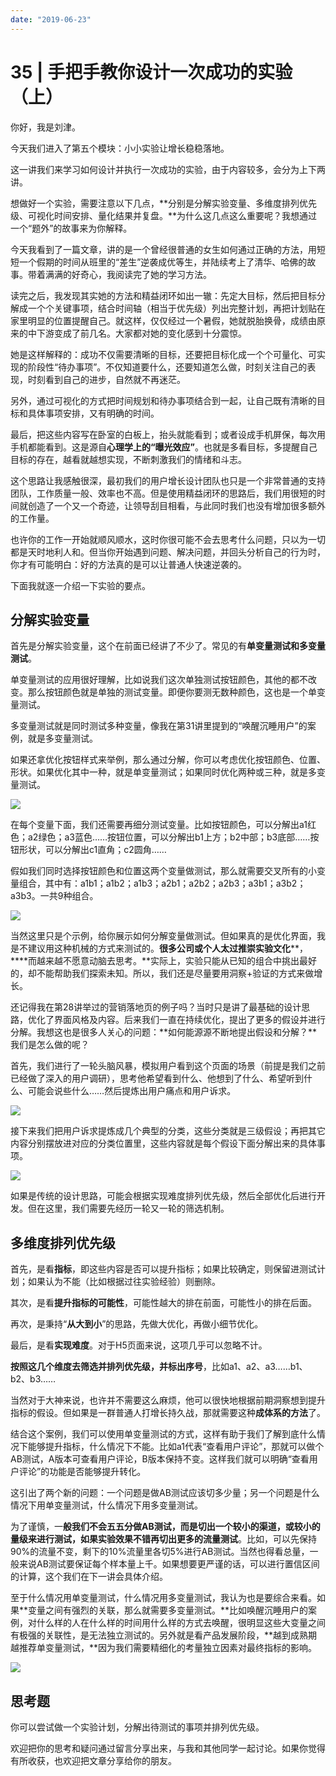 ```yaml
---
date: "2019-06-23"
---  
```

      
# 35 | 手把手教你设计一次成功的实验（上）
你好，我是刘津。

今天我们进入了第五个模块：小小实验让增长稳稳落地。

这一讲我们来学习如何设计并执行一次成功的实验，由于内容较多，会分为上下两讲。

想做好一个实验，需要注意以下几点，**分别是分解实验变量、多维度排列优先级、可视化时间安排、量化结果并复盘。**为什么这几点这么重要呢？我想通过一个“题外”的故事来为你解释。

今天我看到了一篇文章，讲的是一个曾经很普通的女生如何通过正确的方法，用短短一个假期的时间从班里的“差生”逆袭成优等生，并陆续考上了清华、哈佛的故事。带着满满的好奇心，我阅读完了她的学习方法。

读完之后，我发现其实她的方法和精益闭环如出一辙：先定大目标，然后把目标分解成一个个关键事项，结合时间轴（相当于优先级）列出完整计划，再把计划贴在家里明显的位置提醒自己。就这样，仅仅经过一个暑假，她就脱胎换骨，成绩由原来的中下游变成了前几名。大家都对她的变化感到十分震惊。

她是这样解释的：成功不仅需要清晰的目标，还要把目标化成一个个可量化、可实现的阶段性“待办事项”。不仅知道要什么，还要知道怎么做，时刻关注自己的表现，时刻看到自己的进步，自然就不再迷茫。

另外，通过可视化的方式把时间规划和待办事项结合到一起，让自己既有清晰的目标和具体事项安排，又有明确的时间。

<!-- [[[read_end]]] -->

最后，把这些内容写在卧室的白板上，抬头就能看到；或者设成手机屏保，每次用手机都能看到。这是源自**心理学上的“曝光效应”**。也就是多看目标，多提醒自己目标的存在，越看就越想实现，不断刺激我们的情绪和斗志。

这个思路让我感触很深，最初我们的用户增长设计团队也只是一个非常普通的支持团队，工作质量一般、效率也不高。但是使用精益闭环的思路后，我们用很短的时间就创造了一个又一个奇迹，让领导刮目相看，与此同时我们也没有增加很多额外的工作量。

也许你的工作一开始就顺风顺水，这时你很可能不会去思考什么问题，只以为一切都是天时地利人和。但当你开始遇到问题、解决问题，并回头分析自己的行为时，你才有可能明白：好的方法真的是可以让普通人快速逆袭的。

下面我就逐一介绍一下实验的要点。

## 分解实验变量

首先是分解实验变量，这个在前面已经讲了不少了。常见的有**单变量测试和多变量测试**。

单变量测试的应用很好理解，比如说我们这次单独测试按钮颜色，其他的都不改变。那么按钮颜色就是单独的测试变量。即便你要测无数种颜色，这也是一个单变量测试。

多变量测试就是同时测试多种变量，像我在第31讲里提到的“唤醒沉睡用户”的案例，就是多变量测试。

如果还拿优化按钮样式来举例，那么通过分解，你可以考虑优化按钮颜色、位置、形状。如果优化其中一种，就是单变量测试；如果同时优化两种或三种，就是多变量测试。

![](./httpsstatic001geekbangorgresourceimage99de991c93fb87a23949db0fa8a693dc61de.png)

在每个变量下面，我们还需要再细分测试变量。比如按钮颜色，可以分解出a1红色；a2绿色；a3蓝色……按钮位置，可以分解出b1上方；b2中部；b3底部……按钮形状，可以分解出c1直角；c2圆角……

假如我们同时选择按钮颜色和位置这两个变量做测试，那么就需要交叉所有的小变量组合，其中有：a1b1；a1b2；a1b3；a2b1；a2b2；a2b3；a3b1；a3b2；a3b3。一共9种组合。

![](./httpsstatic001geekbangorgresourceimagea4a1a4a87a218bdc3a548fb405a006851ca1.png)

当然这里只是个示例，给你展示如何分解变量做测试。但如果真的是优化界面，我是不建议用这种机械的方式来测试的。**很多公司或个人太过推崇实验文化****，****而越来越不愿意动脑去思考。**实际上，实验只能从已知的组合中挑出最好的，却不能帮助我们探索未知。所以，我们还是尽量要用洞察+验证的方式来做增长。

还记得我在第28讲举过的营销落地页的例子吗？当时只是讲了最基础的设计思路，优化了界面风格及内容。后来我们一直在持续优化，提出了更多的假设并进行分解。我想这也是很多人关心的问题：**如何能源源不断地提出假设和分解？**我们是怎么做的呢？

首先，我们进行了一轮头脑风暴，模拟用户看到这个页面的场景（前提是我们之前已经做了深入的用户调研），思考他希望看到什么、他想到了什么、希望听到什么、可能会说些什么……然后提炼出用户痛点和用户诉求。

![](./httpsstatic001geekbangorgresourceimaged133d16fe4678bf3aabc800f79a4b03bb533.png)

接下来我们把用户诉求提炼成几个典型的分类，这些分类就是三级假设；再把其它内容分别摆放进对应的分类位置里，这些内容就是每个假设下面分解出来的具体事项。

![](./httpsstatic001geekbangorgresourceimagee6f6e65cc2dbbdbbd47b36e6e149ec2a03f6.png)

如果是传统的设计思路，可能会根据实现难度排列优先级，然后全部优化后进行开发。但在这里，我们需要先经历一轮又一轮的筛选机制。

## 多维度排列优先级

首先，是看**指标**，即这些内容是否可以提升指标；如果比较确定，则保留进测试计划；如果认为不能（比如根据过往实验经验）则删除。

其次，是看**提升指标的可能性**，可能性越大的排在前面，可能性小的排在后面。

再次，是秉持“**从大到小**”的思路，先做大优化，再做小细节优化。

最后，是看**实现难度**。对于H5页面来说，这项几乎可以忽略不计。

**按照这几个维度去筛选并排列优先级，并标出序号**，比如a1、a2、a3……b1、b2、b3……

当然对于大神来说，也许并不需要这么麻烦，他可以很快地根据前期洞察想到提升指标的假设。但如果是一群普通人打增长持久战，那就需要这种**成体系的方法**了。

结合这个案例，我们可以使用单变量测试的方式，这样有助于我们了解到底什么情况下能够提升指标，什么情况下不能。比如a1代表“查看用户评论”，那就可以做个AB测试，A版本可查看用户评论，B版本保持不变。这样我们就可以明确“查看用户评论”的功能是否能够提升转化。

这引出了两个新的问题：一个问题是做AB测试应该切多少量；另一个问题是什么情况下用单变量测试，什么情况下用多变量测试。

为了谨慎，一**般我们不会五五分做AB测试，而是切出一个较小的渠道，或较小的量级来进行测试，如果实验效果不错再切出更多的流量测试**。比如，可以先保持90\%的流量不变，剩下的10\%流量里各切5\%进行AB测试。当然也得看总量，一般来说AB测试要保证每个样本量上千。如果想要更严谨的话，可以进行置信区间的计算，这个我们在下一讲会具体介绍。

至于什么情况用单变量测试，什么情况用多变量测试，我认为也是要综合来看。如果**变量之间有强烈的关联，那么就需要多变量测试。**比如唤醒沉睡用户的案例，对什么样的人在什么样的时间用什么样的方式去唤醒，很明显这些大变量之间有极强的关联性，是无法独立测试的。另外就是看产品发展阶段，**越到成熟期越推荐单变量测试，**因为我们需要精细化的考量独立因素对最终指标的影响。

![](./httpsstatic001geekbangorgresourceimagee187e160864532b24687ed5500bc6b80fb87.png)

## 思考题

你可以尝试做一个实验计划，分解出待测试的事项并排列优先级。

欢迎把你的思考和疑问通过留言分享出来，与我和其他同学一起讨论。如果你觉得有所收获，也欢迎把文章分享给你的朋友。